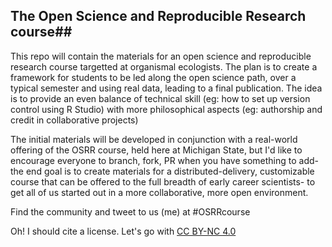 ## The Open Science and Reproducible Research course##
This repo will contain the materials for an open science and reproducible research course targetted at organismal ecologists. The plan is  to create a framework for students to be led along the open science path, over a typical semester and using real data, leading to a final publication. The idea is to provide an even balance of technical skill (eg: how to set up version control using R Studio) with more philosophical aspects (eg: authorship and credit in collaborative projects)

The initial materials will be developed in conjunction with a real-world offering of the OSRR course, held here at Michigan State, but I'd like to encourage everyone to branch, fork, PR when you have something to add- the end goal is to create materials for a distributed-delivery, customizable course that can be offered to the full breadth of early career scientists- to get all of us started out in a more collaborative, more open environment.

Find the community and tweet to us (me) at #OSRRcourse

Oh! I should cite a license. Let's go with [CC BY-NC 4.0](http://creativecommons.org/licenses/by-nc/4.0/)
